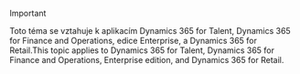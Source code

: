 > [!IMPORTANT]
> <span data-ttu-id="8a108-101">Toto téma se vztahuje k aplikacím Dynamics 365 for Talent, Dynamics 365 for Finance and Operations, edice Enterprise, a Dynamics 365 for Retail.</span><span class="sxs-lookup"><span data-stu-id="8a108-101">This topic applies to Dynamics 365 for Talent, Dynamics 365 for Finance and Operations, Enterprise edition, and Dynamics 365 for Retail.</span></span> 
